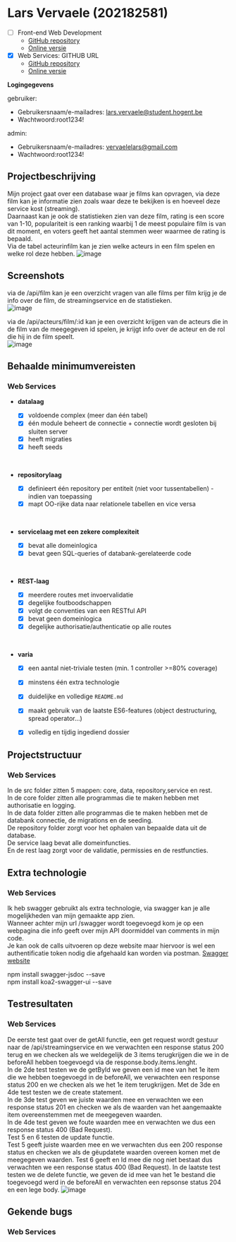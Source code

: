 # Lars Vervaele (202182581)

- [ ] Front-end Web Development
  - [GitHub repository](github.com/HOGENT-Web)
  - [Online versie](github.com/HOGENT-Web)
- [X] Web Services: GITHUB URL
  - [GitHub repository](https://github.com/Web-IV/2223-webservices-LarsStudentHogent.git)
  - [Online versie](https://two223-webservices-larsstudenthogent.onrender.com/api/films)

**Logingegevens**

gebruiker:
- Gebruikersnaam/e-mailadres: lars.vervaele@student.hogent.be
- Wachtwoord:root1234!  
  
admin:
- Gebruikersnaam/e-mailadres: vervaelelars@gmail.com
- Wachtwoord:root1234!

## Projectbeschrijving
Mijn project gaat over een database waar je films kan opvragen, via deze film kan je informatie zien zoals waar deze te bekijken is en hoeveel deze service kost (streaming).  
Daarnaast kan je ook de statistieken zien van deze film, rating is een score van 1-10, populariteit is een ranking waarbij 1 de meest populaire film is van dit moment, en voters geeft het aantal stemmen weer waarmee de rating is bepaald.  
Via de tabel acteurinfilm kan je zien welke acteurs in een film spelen en welke rol deze hebben.
![image](https://user-images.githubusercontent.com/97037014/209236726-54430dcc-2e9b-40d3-af9b-e97ca7da207f.png)

## Screenshots

via de /api/film kan je een overzicht vragen van alle films per film krijg je de info over de film, de streamingservice en de statistieken.  
![image](https://user-images.githubusercontent.com/97037014/209374679-a23bb71d-dc95-47fa-ac84-2a692816c7b1.png)  
  
via de /api/acteurs/film/:id kan je een overzicht krijgen van de acteurs die in de film van de meegegeven id spelen, je krijgt info over de acteur en de rol die hij in de film speelt.  
![image](https://user-images.githubusercontent.com/97037014/209377298-83ec5cc6-add4-4cab-8bba-080903d32ad7.png)

## Behaalde minimumvereisten

### Web Services

- **datalaag**

  - [x] voldoende complex (meer dan één tabel)
  - [x] één module beheert de connectie + connectie wordt gesloten bij sluiten server
  - [x] heeft migraties
  - [x] heeft seeds
<br />

- **repositorylaag**

  - [x] definieert één repository per entiteit (niet voor tussentabellen) - indien van toepassing
  - [x] mapt OO-rijke data naar relationele tabellen en vice versa
<br />

- **servicelaag met een zekere complexiteit**

  - [x] bevat alle domeinlogica
  - [x] bevat geen SQL-queries of databank-gerelateerde code
<br />

- **REST-laag**

  - [x] meerdere routes met invoervalidatie
  - [x] degelijke foutboodschappen
  - [x] volgt de conventies van een RESTful API
  - [x] bevat geen domeinlogica
  - [x] degelijke authorisatie/authenticatie op alle routes
<br />

- **varia**
  - [x] een aantal niet-triviale testen (min. 1 controller >=80% coverage)
  - [x] minstens één extra technologie
  - [x] duidelijke en volledige `README.md`
  - [x] maakt gebruik van de laatste ES6-features (object destructuring, spread operator...)
  - [x] volledig en tijdig ingediend dossier


## Projectstructuur
### Web Services
In de src folder zitten 5 mappen: core, data, repository,service en rest.   
In de core folder zitten alle programmas die te maken hebben met authorisatie en logging.  
In de data folder zitten alle programmas die te maken hebben met de databank connectie, de migrations en de seeding.  
De repository folder zorgt voor het ophalen van bepaalde data uit de database.  
De service laag bevat alle domeinfuncties.  
En de rest laag zorgt voor de validatie, permissies en de restfuncties.  

## Extra technologie
### Web Services
Ik heb swagger gebruikt als extra technologie, via swagger kan je alle mogelijkheden van mijn gemaakte app zien.  
Wanneer achter mijn url /swagger wordt toegevoegd kom je op een webpagina die info geeft over mijn API doormiddel van comments in mijn code.  
Je kan ook de calls uitvoeren op deze website maar hiervoor is wel een authentificatie token nodig die afgehaald kan worden via postman.
[Swagger website](https://two223-webservices-larsstudenthogent.onrender.com/swagger)

npm install swagger-jsdoc --save  
npm install koa2-swagger-ui --save  

## Testresultaten
### Web Services

De eerste test gaat over de getAll functie, een get request wordt gestuur naar de /api/streamingservice en we verwachten een response status 200 terug en we checken als we weldegelijk de 3 items terugkrijgen die we in de beforeAll hebben toegevoegd via de response.body.items.lenght.  
In de 2de test testen we de getById we geven een id mee van het 1e item die we hebben toegevoegd in de beforeAll, we verwachten een response status 200 en we checken als we het 1e item terugkrijgen.
Met de 3de en 4de test testen we de create statement.  
In de 3de test geven we juiste waarden mee en verwachten we een response status 201 en checken we als de waarden van het aangemaakte item overeenstemmen met de meegegeven waarden.  
In de 4de test geven we foute waarden mee en verwachten we dus een response status 400 (Bad Request).  
Test 5 en 6 testen de update functie.  
Test 5 geeft juiste waarden mee en we verwachten dus een 200 response status en checken we als de gëupdatete waarden overeen komen met de meegegeven waarden.
Test 6 geeft en Id mee die nog niet bestaat dus verwachten we een response status 400 (Bad Request).
In de laatste test testen we de delete functie, we geven de id mee van het 1e bestand die toegevoegd werd in de beforeAll en verwachten een repsonse status 204 en een lege body.
![image](https://user-images.githubusercontent.com/97037014/209368850-cf47a6b8-6401-40d1-aa31-1c9862d4ad12.png)

## Gekende bugs
### Web Services

